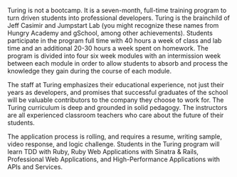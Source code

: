 Turing is not a bootcamp. It is a seven-month, full-time training program to
turn driven students into professional developers. Turing is the brainchild of
Jeff Casimir and Jumpstart Lab (you might recognize these names from Hungry
Academy and gSchool, among other achievements). Students participate in the
program full time with 40 hours a week of class and lab time and an additional
20-30 hours a week spent on homework. The program is divided into four six
week modules with an intermission week between each module in order to allow
students to absorb and process the knowledge they gain during the course of
each module.

The staff at Turing emphasizes their educational experience, not just their
years as developers, and promises that successful graduates of the school will
be valuable contributors to the company they choose to work for. The Turing
curriculum is deep and grounded in solid pedagogy. The instructors are all
experienced classroom teachers who care about the future of their students.

The application process is rolling, and requires a resume, writing sample,
video response, and logic challenge. Students in the Turing program will learn
TDD with Ruby, Ruby Web Applications with Sinatra & Rails, Professional Web
Applications, and High-Performance Applications with APIs and Services.


